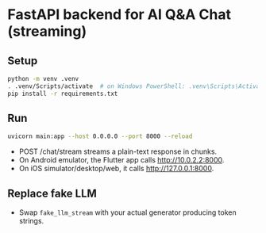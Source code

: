# FastAPI backend for AI Q&A Chat (streaming)

## Setup

```bash
python -m venv .venv
. .venv/Scripts/activate  # on Windows PowerShell: .venv\Scripts\Activate.ps1
pip install -r requirements.txt
```

## Run

```bash
uvicorn main:app --host 0.0.0.0 --port 8000 --reload
```

- POST /chat/stream streams a plain-text response in chunks.
- On Android emulator, the Flutter app calls http://10.0.2.2:8000.
- On iOS simulator/desktop/web, it calls http://127.0.0.1:8000.

## Replace fake LLM
- Swap `fake_llm_stream` with your actual generator producing token strings.


